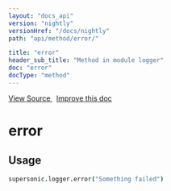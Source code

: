 ```yaml
---
layout: "docs_api"
version: "nightly"
versionHref: "/docs/nightly"
path: "api/method/error/"

title: "error"
header_sub_title: "Method in module logger"
doc: "error"
docType: "method"
---
```


<div class="improve-docs">
  <a href='http://github.com/driftyco/ionic/tree/master/dist/supersonic.js#L8870'>
    View Source
  </a>
  &nbsp;
  <a href='http://github.com/driftyco/ionic/edit/master/dist/supersonic.js#L8870'>
    Improve this doc
  </a>
</div>




<h1 class="api-title">

  error



</h1>















## Usage
```coffeescript
supersonic.logger.error("Something failed")
```


  

  
  
  







  







